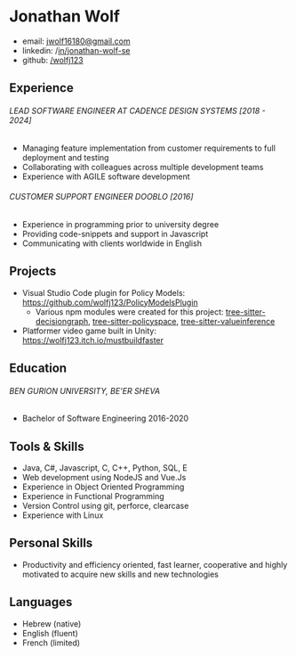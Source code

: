 # Jonathan Wolf
* email: jwolf16180@gmail.com
* linkedin: /[in/jonathan-wolf-se](https://www.linkedin.com/in/jonathan-wolf-se)
* github: [/wolfj123](https://github.com/wolfj123/)


## Experience
###### LEAD SOFTWARE ENGINEER AT CADENCE DESIGN SYSTEMS [2018 - 2024]
* Managing feature implementation from customer requirements to full deployment and testing
* Collaborating with colleagues across multiple development teams
* Experience with AGILE software development


###### CUSTOMER SUPPORT ENGINEER DOOBLO [2016]
* Experience in programming prior to university degree
* Providing code-snippets and support in Javascript
* Communicating with clients worldwide in English

## Projects
* Visual Studio Code plugin for Policy Models:
https://github.com/wolfj123/PolicyModelsPlugin
  * Various npm modules were created for this project:
[tree-sitter-decisiongraph](https://www.npmjs.com/package/tree-sitter-decisiongraph), [tree-sitter-policyspace](https://www.npmjs.com/package/tree-sitter-policyspace), [tree-sitter-valueinference](https://www.npmjs.com/package/tree-sitter-valueinference)
* Platformer video game built in Unity:
https://wolfj123.itch.io/mustbuildfaster


## Education
###### BEN GURION UNIVERSITY, BE’ER SHEVA
* Bachelor of Software Engineering
2016-2020


## Tools & Skills
* Java, C#, Javascript, C, C++, Python, SQL, E
* Web development using NodeJS and Vue.Js
* Experience in Object Oriented Programming
* Experience in Functional Programming
* Version Control using git, perforce, clearcase
* Experience with Linux


## Personal Skills
* Productivity and efficiency oriented, fast learner, cooperative and highly motivated to acquire new skills and new technologies


## Languages
* Hebrew (native)
* English (fluent)
* French (limited)

